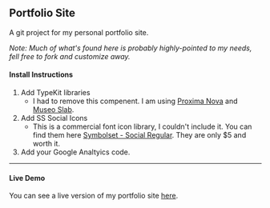 ## Portfolio Site

A git project for my personal portfolio site.

*Note: Much of what's found here is probably highly-pointed to my needs, fell free to fork and customize away.*

#### Install Instructions
1. Add TypeKit libraries
	* I had to remove this compenent. I am using [Proxima Nova](https://typekit.com/fonts/proxima-nova) and [Museo Slab](https://typekit.com/fonts/museo-slab).
2. Add SS Social Icons
	* This is a commercial font icon library, I couldn't include it. You can find them here [Symbolset - Social Regular](http://symbolset.com/icons/social-regular). They are only $5 and worth it.
3. Add your Google Analtyics code.

***

#### Live Demo

You can see a live version of my portfolio site [here](http://mikezens-developer.com/).